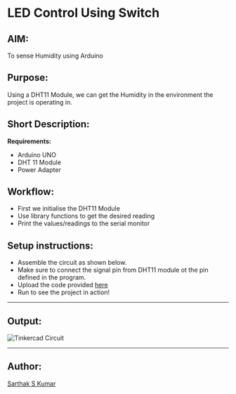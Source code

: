 # LED Control Using Switch

## AIM:

To sense Humidity using Arduino

## Purpose:

Using a DHT11 Module, we can get the Humidity in the environment the project is operating in.

## Short Description:

**Requirements:**

- Arduino UNO
- DHT 11 Module
- Power Adapter

## Workflow:

- First we initialise the DHT11 Module
- Use library functions to get the desired reading
- Print the values/readings to the serial monitor

## Setup instructions:

- Assemble the circuit as shown below.
- Make sure to connect the signal pin from DHT11 module ot the pin defined in the program.
- Upload the code provided [here](https://github.com/SarthakSKumar/IoT-Spot/blob/Humidity_Sensing_Using_Arduino/Arduino/Humidity%20Sensing%20Using%20Arduino/Humidity_Sensing_Using_Ardruino.ino)
- Run to see the project in action!

---

## Output:
![Tinkercad Circuit](https://github.com/SarthakSKumar/IoT-Spot/blob/Humidity_Sensing_Using_Arduino/Arduino/Humidity%20Sensing%20Using%20Arduino/Images/Fritzing%20Circuit%20Diagram.jpg)

---

## Author:

[Sarthak S Kumar](https://github.com/SarthakSKumar)
